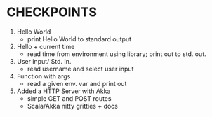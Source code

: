 # CHECKPOINTS
1. Hello World
   - print Hello World to standard output
2. Hello + current time
   - read time from environment using library; print out to std. out.
3. User input/ Std. In.
   - read username and select user input
4. Function with args
   - read a given env. var and print out
5. Added a HTTP Server with Akka
   - simple GET and POST routes
   - Scala/Akka nitty gritties + docs